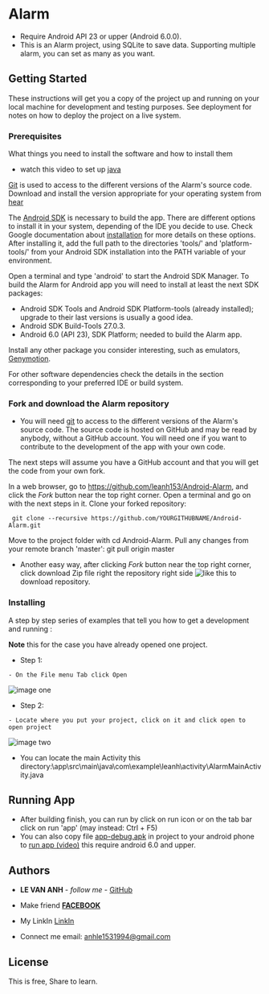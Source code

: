 # Alarm

 * Require Android API 23 or upper (Android 6.0.0).
 * This is an Alarm project, using SQLite to save data. Supporting multiple alarm, you can set as many as you want.

## Getting Started

These instructions will get you a copy of the project up and running on your local machine for development and testing purposes. See deployment for notes on how to deploy the project on a live system.


### Prerequisites

What things you need to install the software and how to install them

* watch this video to set up [java](https://youtu.be/EknEIzswvC0) 

[Git](https://git-scm.com/) is used to access to the different versions of the Alarm's source code. Download and 
install the version appropriate for your operating system from [hear](https://git-scm.com/downloads)

 The [Android SDK](https://developer.android.com/sdk/index.html) is necessary to build the app. 
There are different options to install it in your system, depending of the IDE you decide to use.
Check Google documentation about [installation](https://developer.android.com/sdk/installing/index.html) 
for more details on these options. After installing it, add the full path to the directories 'tools/' 
and 'platform-tools/' from your Android SDK installation into the PATH variable 
of your environment.

Open a terminal and type 'android' to start the Android SDK Manager. To build the Alarm for 
Android app you will need to install at least the next SDK packages:

* Android SDK Tools and Android SDK Platform-tools (already installed); upgrade to their last 
versions is usually a good idea.
* Android SDK Build-Tools 27.0.3.
* Android 6.0 (API 23), SDK Platform; needed to build the Alarm app.


Install any other package you consider interesting, such as emulators, [Genymotion](https://youtu.be/MWZ2rVFOQWw).

For other software dependencies check the details in the section corresponding to your preferred 
IDE or build system.

### Fork and download the Alarm repository

* You will need [git](https://git-scm.com/) to access to the different versions of the Alarm's source code. The source code is hosted
on GitHub and may be read by anybody, without a GitHub account. You will need one if you want to 
contribute to the development of the app with your own code.

The next steps will assume you have a GitHub account and that you will get the code from your own fork.

In a web browser, go to https://github.com/leanh153/Android-Alarm, and click the _Fork_ button near the top right corner.
Open a terminal and go on with the next steps in it.
Clone your forked repository:

``` 
 git clone --recursive https://github.com/YOURGITHUBNAME/Android-Alarm.git
```

Move to the project folder with cd Android-Alarm.
Pull any changes from your remote branch 'master': git pull origin master

- Another easy way, after clicking _Fork_ button near the top right corner, click download Zip file
right the repository right side ![like this](https://github.com/leanh153/Android-Alarm/blob/master/images/cloneordownload.JPG)
to download repository.

### Installing

A step by step series of examples that tell you how to get a development and running :

**Note** this for the case you have already opened one project.
* Step 1:
```  
- On the File menu Tab click Open
```

![image one](https://github.com/leanh153/Android-Alarm/blob/master/images/open.png)


* Step 2:
``` 
- Locate where you put your project, click on it and click open to open project
```


![image two](https://github.com/leanh153/Android-Alarm/blob/master/images/choose.png)

 * You can locate the main Activity this directory:\app\src\main\java\com\example\leanh\activity\AlarmMainActivity.java


## Running App

* After building finish, you can run by click on run icon or on the tab bar click on 
run 'app' (may instead: Ctrl + F5)
* You can also copy file [app-debug.apk](https://github.com/leanh153/Android-Alarm/blob/master/app-debug.apk) in project to
 your android phone to [run app (video)](https://www.youtube.com/watch?v=EhJNsZ3whpA) this require android 6.0 and upper.


## Authors

* **LE VAN ANH** - *follow me* - [GitHub](https://github.com/leanh153)

* Make friend [**FACEBOOK**](https://WWW.facebook.com/leanh153)

* My LinkIn [LinkIn](https://www.linkedin.com/in/lênanh)

* Connect me email: anhle1531994@gmail.com


## License

This is free, Share to learn.




